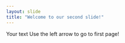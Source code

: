```yaml
---
layout: slide
title: "Welcome to our second slide!"
---
```

Your text
Use the left arrow to go to first page!
